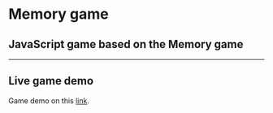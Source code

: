 # Memory game
## JavaScript game based on the Memory game
---

## Live game demo
Game demo on this [link](https://romangrubic.github.io/memory-game-js/.).
